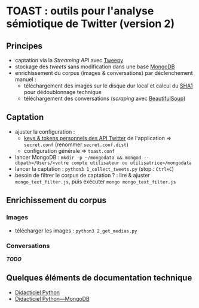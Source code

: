 # TOAST : outils pour l'analyse sémiotique de Twitter (version 2)

## Principes

- captation via la _Streaming API_ avec [Tweepy](http://www.tweepy.org/)
- stockage des _tweets_ sans modification dans une base [MongoDB](https://www.mongodb.com/)
- enrichissement du corpus (images & conversations) par déclenchement manuel :
  - téléchargement des images sur le disque dur local et calcul du [SHA1](https://en.wikipedia.org/wiki/SHA-1) pour dédoublonnage technique
  - téléchargement des conversations (_scraping_ avec [BeautifulSoup](https://www.crummy.com/software/BeautifulSoup/))

## Captation

- ajuster la configuration :
  - [keys & tokens personnels des API Twitter](https://developer.twitter.com/en/apps) de l'application => `secret.conf` (renommer `secret.conf.dist`)
  - configuration générale => `toast.conf`
- lancer MongoDB : `mkdir -p ~/mongodata && mongod --dbpath=/Users/<votre compte utilisateur ou utilisatrice>/mongodata`
- lancer la captation : `python3 1_collect_tweets.py` (stop : `Ctrl+C`)
- besoin de filtrer le corpus de captation ? : lire & ajuster `mongo_text_filter.js`, puis exécuter `mongo mongo_text_filter.js`

## Enrichissement du corpus

### Images

- télécharger les images : `python3 2_get_medias.py`

### Conversations

**_TODO_**

## Quelques éléments de documentation technique

- [Didacticiel Python](https://docs.python.org/3/tutorial/index.html)
- [Didacticiel Python—MongoDB](https://www.w3schools.com/python/python_mongodb_getstarted.asp)
